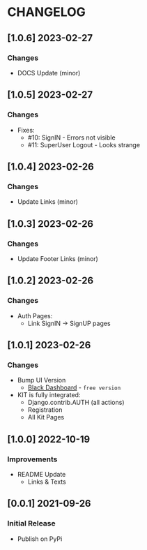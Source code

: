 # CHANGELOG

## [1.0.6] 2023-02-27
### Changes

- DOCS Update (minor)

## [1.0.5] 2023-02-27
### Changes

- Fixes:
  - #10: SignIN - Errors not visible
  - #11: SuperUser Logout - Looks strange

## [1.0.4] 2023-02-26
### Changes

- Update Links (minor)

## [1.0.3] 2023-02-26
### Changes

- Update Footer Links (minor)

## [1.0.2] 2023-02-26
### Changes

- Auth Pages: 
  - Link SignIN -> SignUP pages

## [1.0.1] 2023-02-26
### Changes

- Bump UI Version
  - [Black Dashboard](https://www.creative-tim.com/product/black-dashboard?AFFILIATE=128200) - `free version`
- KIT is fully integrated:
  - Django.contrib.AUTH (all actions)
  - Registration
  - All Kit Pages

## [1.0.0] 2022-10-19
### Improvements

- README Update
  - Links & Texts 

## [0.0.1] 2021-09-26
### Initial Release

- Publish on PyPi
